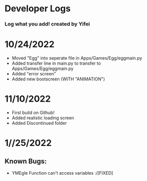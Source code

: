 # Developer Logs
### Log what you add! created by Yifei

# 10/24/2022
- Moved "Egg" into seperate file in Apps/Games/Egg/eggmain.py
- Added transfer line in main.py to transfer to Apps/Games/Egg/eggmain.py
- Added "error screen"
- Added new bootscreen (WITH "ANIMATION")
# 11/10/2022
- First build on Github!
- Added realistic loading screen
- Added Discontinued folder 
# 1//25/2022
## Known Bugs:
- YMEgle Function can't access variables :/[FIXED]